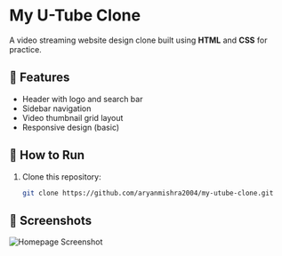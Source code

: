 # My U-Tube Clone

A video streaming website design clone built using **HTML** and **CSS** for practice.

## 📌 Features
- Header with logo and search bar
- Sidebar navigation
- Video thumbnail grid layout
- Responsive design (basic)

## 🚀 How to Run
1. Clone this repository:
   ```bash
   git clone https://github.com/aryanmishra2004/my-utube-clone.git

## 📸 Screenshots

![Homepage Screenshot](img/screenshot.png)
